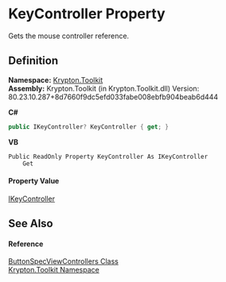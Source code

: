 # KeyController Property


Gets the mouse controller reference.



## Definition
**Namespace:** <a href="79d2eac2-21f4-54ff-7552-b20c33c30600.md">Krypton.Toolkit</a>  
**Assembly:** Krypton.Toolkit (in Krypton.Toolkit.dll) Version: 80.23.10.287+8d7660f9dc5efd033fabe008ebfb904beab6d444

**C#**
``` C#
public IKeyController? KeyController { get; }
```
**VB**
``` VB
Public ReadOnly Property KeyController As IKeyController
	Get
```



#### Property Value
<a href="00cec5df-54d2-7835-269f-671eeca41575.md">IKeyController</a>

## See Also


#### Reference
<a href="6373c865-4e85-81cd-0267-042ef0444afd.md">ButtonSpecViewControllers Class</a>  
<a href="79d2eac2-21f4-54ff-7552-b20c33c30600.md">Krypton.Toolkit Namespace</a>  
